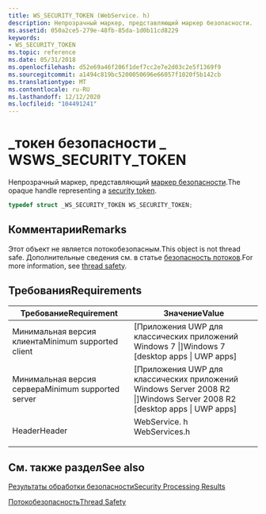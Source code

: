 ```yaml
---
title: WS_SECURITY_TOKEN (WebService. h)
description: Непрозрачный маркер, представляющий маркер безопасности.
ms.assetid: 050a2ce5-279e-48fb-85da-1d0b11cd8229
keywords:
- WS_SECURITY_TOKEN
ms.topic: reference
ms.date: 05/31/2018
ms.openlocfilehash: d52e69a46f206f1def7cc2e7e2d03c2e5f1369f9
ms.sourcegitcommit: a1494c819bc5200050696e66057f1020f5b142cb
ms.translationtype: MT
ms.contentlocale: ru-RU
ms.lasthandoff: 12/12/2020
ms.locfileid: "104491241"
---
```

# <a name="ws_security_token"></a><span data-ttu-id="ee027-104">\_токен безопасности \_ WS</span><span class="sxs-lookup"><span data-stu-id="ee027-104">WS\_SECURITY\_TOKEN</span></span>

<span data-ttu-id="ee027-105">Непрозрачный маркер, представляющий [маркер безопасности](security-processing-results.md).</span><span class="sxs-lookup"><span data-stu-id="ee027-105">The opaque handle representing a [security token](security-processing-results.md).</span></span>


```C++
typedef struct _WS_SECURITY_TOKEN WS_SECURITY_TOKEN;
```



## <a name="remarks"></a><span data-ttu-id="ee027-106">Комментарии</span><span class="sxs-lookup"><span data-stu-id="ee027-106">Remarks</span></span>

<span data-ttu-id="ee027-107">Этот объект не является потокобезопасным.</span><span class="sxs-lookup"><span data-stu-id="ee027-107">This object is not thread safe.</span></span> <span data-ttu-id="ee027-108">Дополнительные сведения см. в статье [безопасность потоков](thread-safety.md).</span><span class="sxs-lookup"><span data-stu-id="ee027-108">For more information, see [thread safety](thread-safety.md).</span></span>

## <a name="requirements"></a><span data-ttu-id="ee027-109">Требования</span><span class="sxs-lookup"><span data-stu-id="ee027-109">Requirements</span></span>



| <span data-ttu-id="ee027-110">Требование</span><span class="sxs-lookup"><span data-stu-id="ee027-110">Requirement</span></span> | <span data-ttu-id="ee027-111">Значение</span><span class="sxs-lookup"><span data-stu-id="ee027-111">Value</span></span> |
|-------------------------------------|------------------------------------------------------------------------------------------|
| <span data-ttu-id="ee027-112">Минимальная версия клиента</span><span class="sxs-lookup"><span data-stu-id="ee027-112">Minimum supported client</span></span><br/> | <span data-ttu-id="ee027-113">\[Приложения UWP для классических приложений Windows 7 \|\]</span><span class="sxs-lookup"><span data-stu-id="ee027-113">Windows 7 \[desktop apps \| UWP apps\]</span></span><br/>                                        |
| <span data-ttu-id="ee027-114">Минимальная версия сервера</span><span class="sxs-lookup"><span data-stu-id="ee027-114">Minimum supported server</span></span><br/> | <span data-ttu-id="ee027-115">\[Приложения UWP для классических приложений Windows Server 2008 R2 \|\]</span><span class="sxs-lookup"><span data-stu-id="ee027-115">Windows Server 2008 R2 \[desktop apps \| UWP apps\]</span></span><br/>                           |
| <span data-ttu-id="ee027-116">Header</span><span class="sxs-lookup"><span data-stu-id="ee027-116">Header</span></span><br/>                   | <dl> <span data-ttu-id="ee027-117"><dt>WebService. h</dt></span><span class="sxs-lookup"><span data-stu-id="ee027-117"><dt>WebServices.h</dt></span></span> </dl> |



## <a name="see-also"></a><span data-ttu-id="ee027-118">См. также раздел</span><span class="sxs-lookup"><span data-stu-id="ee027-118">See also</span></span>

<dl> <dt>

[<span data-ttu-id="ee027-119">Результаты обработки безопасности</span><span class="sxs-lookup"><span data-stu-id="ee027-119">Security Processing Results</span></span>](security-processing-results.md)
</dt> <dt>

[<span data-ttu-id="ee027-120">Потокобезопасность</span><span class="sxs-lookup"><span data-stu-id="ee027-120">Thread Safety</span></span>](thread-safety.md)
</dt> </dl>

 

 





